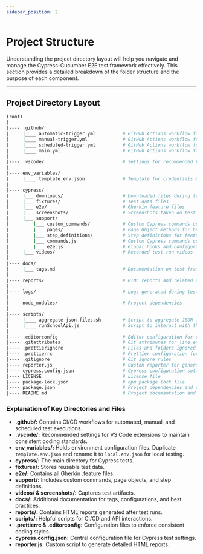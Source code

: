```yaml
---
sidebar_position: 2
---
```


# Project Structure

Understanding the project directory layout will help you navigate and manage the Cypress-Cucumber E2E test framework effectively. This section provides a detailed breakdown of the folder structure and the purpose of each component.

---

## Project Directory Layout

```sh
(root)
|
|---- .github/
|     |____ automatic-trigger.yml          # GitHub Actions workflow for automatic triggers
|     |____ manual-trigger.yml             # GitHub Actions workflow for manual runs
|     |____ scheduled-trigger.yml          # GitHub Actions workflow for scheduled runs
|     |____ main.yml                       # GitHub Actions workflow for reusable jobs
|
|---- .vscode/                             # Settings for recommended VS Code extensions
|
|---- env_variables/
|     |____ template.env.json              # Template for credentials & environment variables (rename as `local.env.json`)
|
|---- cypress/
|     |___ downloads/                      # Downloaded files during tests
|     |___ fixtures/                       # Test data files
|     |___ e2e/                            # Gherkin feature files
|     |___ screenshots/                    # Screenshots taken on test failures
|     |___ support/
|         |___ custom_commands/            # Custom Cypress commands used in tests
|         |___ pages/                      # Page Object methods for better test modularity
|         |___ step_definitions/           # Step definitions for feature files
|         |___ commands.js                 # Custom Cypress commands configuration
|         |___ e2e.js                      # Global hooks and configurations
|     |___ videos/                         # Recorded test run videos
|
|---- docs/
|     |___ tags.md                         # Documentation on test framework usage
|
|---- reports/                             # HTML reports and related assets
|
|---- logs/                                # Logs generated during test runs
|
|---- node_modules/                        # Project dependencies
|
|---- scripts/
|     |____ aggregate-json-files.sh        # Script to aggregate JSON files in CI
|     |____ runSchoolApi.js                # Script to interact with the School API
|
|---- .editorconfig                        # Editor configuration for consistent formatting
|---- .gitattributes                       # Git attributes for line endings and diff
|---- .prettierignore                      # Files and folders ignored by Prettier
|---- .prettierrc                          # Prettier configuration for code formatting
|---- .gitignore                           # Git ignore rules
|---- reporter.js                          # Custom reporter for generating HTML reports
|---- cypress.config.json                  # Cypress configuration settings
|---- LICENSE                              # License file
|---- package-lock.json                    # npm package lock file
|---- package.json                         # Project dependencies and scripts
|---- README.md                            # Project documentation and setup guide

```

### Explanation of Key Directories and Files

- **.github/:** Contains CI/CD workflows for automated, manual, and scheduled test executions.
- **.vscode/:** Recommended settings for VS Code extensions to maintain consistent coding standards.
- **env_variables/:** Holds environment configuration files. Duplicate `template.env.json` and rename it to `local.env.json` for local testing.
- **cypress/:** The main directory for Cypress tests.
- **fixtures/:** Stores reusable test data.
- **e2e/:** Contains all Gherkin .feature files.
- **support/:** Includes custom commands, page objects, and step definitions.
- **videos/ & screenshots/:** Captures test artifacts.
- **docs/:** Additional documentation for tags, configurations, and best practices.
- **reports/:** Contains HTML reports generated after test runs.
- **scripts/:** Helpful scripts for CI/CD and API interactions.
- **.prettierrc & .editorconfig:** Configuration files to enforce consistent coding styles.
- **cypress.config.json:** Central configuration file for Cypress test settings.
- **reporter.js:** Custom script to generate detailed HTML reports.
